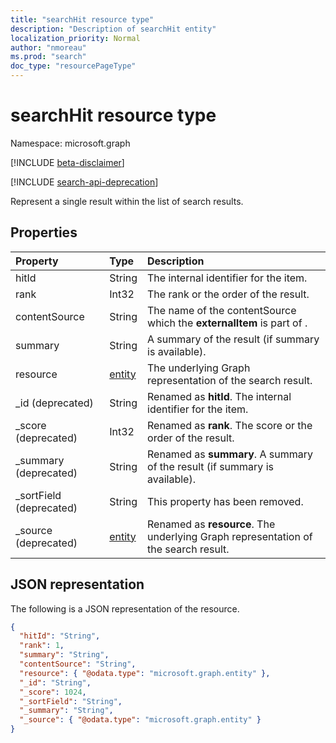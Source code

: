 ```yaml
---
title: "searchHit resource type"
description: "Description of searchHit entity"
localization_priority: Normal
author: "nmoreau"
ms.prod: "search"
doc_type: "resourcePageType"
---
```


# searchHit resource type

Namespace: microsoft.graph

[!INCLUDE [beta-disclaimer](../../includes/beta-disclaimer.md)]

[!INCLUDE [search-api-deprecation](../../includes/search-api-deprecation.md)]

Represent a single result within the list of search results.

## Properties

| Property     | Type        | Description |
|:-------------|:------------|:------------|
|hitId|String|The internal identifier for the item.|
|rank|Int32|The rank or the order of the result.|
|contentSource|String|The name of the contentSource which the **externalItem** is part of .|
|summary|String|A summary of the result (if summary is available).|
|resource|[entity](entity.md)|The underlying Graph representation of the search result.|
|_id (deprecated)|String| Renamed as **hitId**. The internal identifier for the item.|
|_score (deprecated)|Int32|Renamed as **rank**. The score or the order of the result.|
|_summary (deprecated)|String|Renamed as **summary**. A summary of the result (if summary is available).|
|_sortField (deprecated)|String|This property has been removed.|
|_source (deprecated)|[entity](entity.md)|Renamed as **resource**. The underlying Graph representation of the search result.|

## JSON representation

The following is a JSON representation of the resource.

<!-- {
  "blockType": "resource",
  "optionalProperties": [

  ],
  "@odata.type": "microsoft.graph.searchHit",
  "baseType": null
}-->

```json
{
  "hitId": "String",
  "rank": 1,
  "summary": "String",
  "contentSource": "String",
  "resource": { "@odata.type": "microsoft.graph.entity" },
  "_id": "String",
  "_score": 1024,
  "_sortField": "String",
  "_summary": "String",
  "_source": { "@odata.type": "microsoft.graph.entity" }
}
```

<!-- uuid: 16cd6b66-4b1a-43a1-adaf-3a886856ed98
2019-02-04 14:57:30 UTC -->
<!-- {
  "type": "#page.annotation",
  "description": "searchHit resource",
  "keywords": "",
  "section": "documentation",
  "tocPath": ""
}-->

